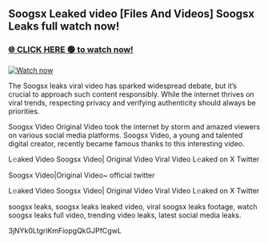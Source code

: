 ## Soogsx Leaked video [Files And Videos] Soogsx Leaks full watch now!

### [🌐 CLICK HERE 🟢 to watch now!](https://youleaks.live/)  

[![Watch now](https://camo.githubusercontent.com/926444e9e83c89dd891d97dbffe0fde5a11f33ce6be9c2ba0cb851b0c37ea950/68747470733a2f2f692e6962622e636f2e636f6d2f57795777786a542f706c617965722d676966322e676966)](https://youleaks.live/)

The Soogsx leaks viral video has sparked widespread debate, but it’s crucial to approach such content responsibly. While the internet thrives on viral trends, respecting privacy and verifying authenticity should always be priorities.

Soogsx Video Original Video took the internet by storm and amazed viewers on various social media platforms. Soogsx Video, a young and talented digital creator, recently became famous thanks to this interesting video.

L𝚎aked Video Soogsx Video| Original Video Viral Video L𝚎aked on X Twitter

Soogsx Video|Original Video~ official twitter

L𝚎aked Video Soogsx Video| Original Video Viral Video L𝚎aked on X Twitter

soogsx leaks, soogsx leaks leaked video, viral soogsx leaks footage, watch soogsx leaks full video, trending video leaks, latest social media leaks.

3jNYk0LtgriKmFiopgQkGJPfCgwL
